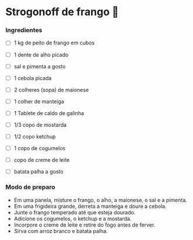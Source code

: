 # Strogonoff de frango :chicken:



### Ingredientes

- [ ] 1 kg de peito de frango em cubos
- [ ] 1 dente de alho picado
- [ ] sal e pimenta a gosto
- [ ] 1 cebola picada
- [ ] 2 colheres (sopa) de maionese
- [ ] 1 colher de manteiga
- [ ] 1 Tablete de caldo de galinha
- [ ] 1/3 copo de mostarda
- [ ] 1/2 copo ketchup
- [ ] 1 copo de cogumelos
- [ ]  copo de creme de leite
- [ ] batata palha a gosto



### Modo de preparo

- Em uma panela, misture o frango, o alho, a maionese, o sal e a pimenta.
- Em uma frigideira grande, derreta a manteiga e doure a cebola.
- Junte o frango temperado até que esteja dourado.
- Adicione os cogumelos, o ketchup e a mostarda.
- Incorpore o creme de leite e retire do fogo antes de ferver.
- Sirva com arroz branco e batata palha.